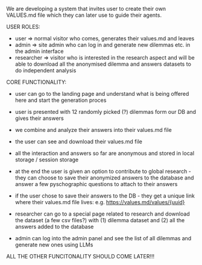 We are developing a system that invites user to create their own VALUES.md file which they can later use to guide their agents.

USER ROLES:

- user => normal visitor who comes, generates their values.md and leaves
- admin => site admin who can log in and generate new dilemmas etc. in the admin interface
- researcher => visitor who is interested in the research aspect and will be able to download all the anonymised dilemma and answers datasets to do independent analysis

CORE FUNCTIONALITY:

- user can go to the landing page and understand what is being offered here and start the generation proces
- user is presented with 12 randomly picked (?) dilemmas form our DB and gives their answers
- we combine and analyze their answers into their values.md file
- the user can see and download their values.md file
- all the interaction and answers so far are anonymous and stored in local storage / session storage
- at the end the user is given an option to contribute to global research - they can choose to save their anonymized answers to the database and answer a few pyschographic questions to attach to their answers
- if the user chose to save their answers to the DB - they get a unique link where their values.md file lives: e.g. https://values.md/values/{uuid}

- researcher can go to a special page related to research and download the dataset (a few csv files?) with (1) dilemma dataset and (2) all the answers added to the database

- admin can log into the admin panel and see the list of all dilemmas and generate new ones using LLMs

ALL THE OTHER FUNCITONALITY SHOULD COME LATER!!!